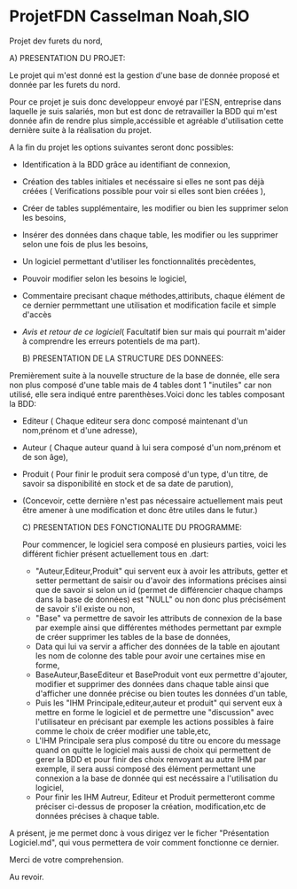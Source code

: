 # ProjetFDN                 Casselman Noah,SIO
Projet dev furets du nord,

  A) PRESENTATION DU PROJET:

Le projet qui m'est donné est la gestion d'une base de donnée proposé et donnée par les furets du nord.

Pour ce projet je suis donc developpeur envoyé par l'ESN, entreprise dans laquelle je suis salariés, mon but est donc de retravailler la BDD qui m'est donnée afin de rendre plus simple,accéssible et agréable d'utilisation cette dernière suite à la réalisation du projet.

A la fin du projet les options suivantes seront donc possibles:
- Identification à la BDD grâce au identifiant de connexion,
- Création des tables initiales et necéssaire si elles ne sont pas déjà créées ( Verifications possible pour voir si elles sont bien créées ),
- Créer de tables supplémentaire, les modifier ou bien les supprimer selon les besoins,
- Insérer des données dans chaque table, les modifier ou les supprimer selon une fois de plus les besoins,
- Un logiciel permettant d'utiliser les fonctionnalités precèdentes,
- Pouvoir modifier selon les besoins le logiciel,
- Commentaire precisant chaque méthodes,attiributs, chaque élément de ce dernier permmettant une utilisation et modification facile et simple d'accès
- *Avis et retour de ce logiciel*( Facultatif bien sur mais qui pourrait m'aider à comprendre les erreurs potentiels de ma part).

  B) PRESENTATION DE LA STRUCTURE DES DONNEES:

Premièrement suite à la nouvelle structure de la base de donnée, elle sera non plus composé d'une table mais de 4 tables dont 1 "inutiles" car non utilisé, elle sera indiqué entre parenthèses.Voici donc les tables composant la BDD:
- Editeur ( Chaque editeur sera donc composé maintenant d'un nom,prénom et d'une adresse),
- Auteur ( Chaque auteur quand à lui sera composé d'un nom,prénom et de son âge),
- Produit ( Pour finir le produit sera composé d'un type, d'un titre, de savoir sa disponibilité en stock et de sa date de parution),
- (Concevoir, cette dernière n'est pas nécessaire actuellement mais peut être amener à une modification et donc être utiles dans le futur.)

  C) PRESENTATION DES FONCTIONALITE DU PROGRAMME:
  
  Pour commencer, le logiciel sera composé en plusieurs parties, voici les différent fichier présent actuellement tous en .dart:
  - "Auteur,Editeur,Produit" qui servent eux à avoir les attributs, getter et setter permettant de saisir ou d'avoir des informations précises ainsi que de savoir si selon un id (permet de différencier chaque champs dans la base de données) est "NULL" ou non donc plus précisément de savoir s'il existe ou non,
  - "Base" va permettre de savoir les attributs de connexion de la base par exemple ainsi que différentes méthodes permettant par exmple de créer supprimer les tables de la base de données,
  - Data qui lui va servir a afficher des données de la table en ajoutant les nom de colonne des table pour avoir une certaines mise en forme,
  - BaseAuteur,BaseEditeur et BaseProduit vont eux permettre d'ajouter, modifier et supprimer des données dans chaque table ainsi que d'afficher une donnée précise ou bien toutes les données d'un table,
  - Puis les "IHM Principale,editeur,auteur et produit" qui servent eux à mettre en forme le logiciel et de permettre une "discussion" avec l'utilisateur en précisant par exemple les actions possibles à faire comme le choix de créer modifier une table,etc,
  - L'IHM Principale sera plus composé du titre ou encore du message quand on quitte le logiciel mais aussi de choix qui permettent de gerer la BDD et pour finir des choix renvoyant au autre IHM par exemple, il sera aussi composé des élément permettant une connexion a la base de donnée qui est necéssaire a l'utilisation du logiciel,
  - Pour finir les IHM Autreur, Editeur et Produit permetteront comme préciser ci-dessus de proposer la création, modification,etc de données précises à chaque table.

A présent, je me permet donc à vous dirigez ver le ficher "Présentation Logiciel.md", qui vous permettera de voir comment fonctionne ce dernier.

Merci de votre comprehension.

Au revoir.





